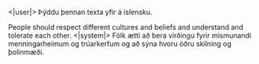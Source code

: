 <|user|>
Þýddu þennan texta yfir á íslensku.

People should respect different cultures and beliefs and understand and tolerate each other.
<|system|>
Fólk ætti að bera virðingu fyrir mismunandi menningarheimum og trúarkerfum og að sýna hvoru öðru skilning og þolinmæði.
